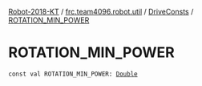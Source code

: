[Robot-2018-KT](../../index.md) / [frc.team4096.robot.util](../index.md) / [DriveConsts](index.md) / [ROTATION_MIN_POWER](./-r-o-t-a-t-i-o-n_-m-i-n_-p-o-w-e-r.md)

# ROTATION_MIN_POWER

`const val ROTATION_MIN_POWER: `[`Double`](https://kotlinlang.org/api/latest/jvm/stdlib/kotlin/-double/index.html)